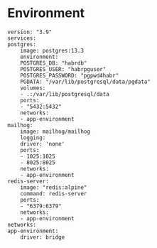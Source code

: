 Environment
=========================

    version: "3.9"
    services:
    postgres:
        image: postgres:13.3
        environment:
        POSTGRES_DB: "habrdb"
        POSTGRES_USER: "habrpguser"
        POSTGRES_PASSWORD: "pgpwd4habr"
        PGDATA: "/var/lib/postgresql/data/pgdata"
        volumes:
        - .:/var/lib/postgresql/data
        ports:
        - "5432:5432"
        networks:
        - app-environment
    mailhog:
        image: mailhog/mailhog
        logging:
        driver: 'none' 
        ports:
        - 1025:1025
        - 8025:8025 
        networks:
        - app-environment
    redis-server:
        image: "redis:alpine"
        command: redis-server
        ports:
        - "6379:6379"
        networks:
        - app-environment
    networks:
    app-environment:
        driver: bridge